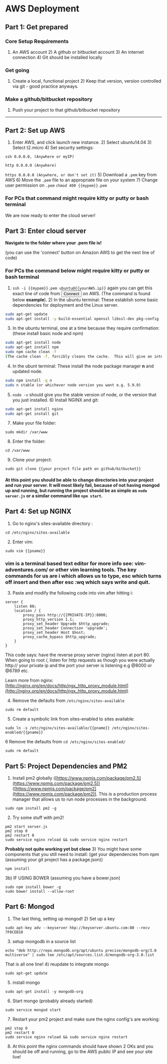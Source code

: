 # AWS Deployment
## Part 1: Get prepared
### Core Setup Requirements
1) An AWS account 2) A github or bitbucket account 3) An internet connection 4) Git should be installed locally

### Get going
1) Create a local, functional project 2) Keep that version, version controlled via git - good practice anyways.

### Make a github/bitbucket repository
1) Push your project to that github/bitbucket repository

--------------------------------------------------------------------------------

## Part 2: Set up AWS
1) Enter AWS, and click launch new instance. 2) Select ubuntu14.04 3) Select t2.micro 4) Set security settings:

  `ssh 0.0.0.0, (Anywhere or myIP)`

  `http 0.0.0.0 (Anywhere)`

  `https 0.0.0.0 (Anywhere, or don't set it)` 5) Download a `.pem` key from AWS 6) Move the `.pem` file to an appropriate file on your system 7) Change user permission on `.pem` `chmod 400 {{mypem}}.pem`

### For PCs that command might require kitty or putty or bash terminal
We are now ready to enter the cloud server!

## Part 3: Enter cloud server
**Navigate to the folder where your .pem file is!**

(you can use the 'connect' button on Amazon AWS to get the next line of code)

### For PCs the command below might require kitty or putty or bash terminal
1) `ssh -i {{mypem}}.pem ubuntu@{{yourAWS.ip}}` again you can get this exact line of code from <button> Connect </button> on AWS. (The command is found below **example**). 2) In the ubuntu terminal: These establish some basic dependencies for deployment and the Linux server.

```bash
sudo apt-get update
sudo apt-get install -y build-essential openssl libssl-dev pkg-config
```

3) In the ubuntu terminal, one at a time because they require confirmation: (these install basic node and npm)

```bash
sudo apt-get install node
sudo apt-get install npm
sudo npm cache clean -f
(The cache clean -f, forcibly cleans the cache.  This will give an interesting comment:))
```

4) In the ubunt terminal:  These install the node package manager **n** and updated node.

```bash
sudo npm install -g n
sudo n stable (or whichever node version you want e.g. 5.9.0)
```

5) `node -v` should give you the stable version of node, or the version that you just installed. 6) Install NGINX and git:

```bash
sudo apt-get install nginx
sudo apt-get install git
```

7) Make your file folder:

```
sudo mkdir /var/www
```

8) Enter the folder:

```
cd /var/www
```

9) Clone your project:

```
sudo git clone {{your project file path on github/bitbucket}}
```

#### At this point you should be able to change directories into your project and run your server.  It will most likely fail, because of not having mongod up and running, but running the project should be as simple as `node server.js` or a similar command like `npm start`.
## Part 4: Set up NGINX
1) Go to nginx's sites-available directory  :

```
cd /etc/nginx/sites-available
```

2) Enter vim:

```
sudo vim {{pname}}
```

### vim is a terminal based text editor for more info see: vim-adventures.com/ or other vim learning tools.  The key commands for us are **i** which allows us to type, **esc** which turns off insert and then after **esc** **:wq** which says write and quit.
3) Paste and modify the following code into vim after hitting i:

```
server {
    listen 80;
    location / {
        proxy_pass http://{{PRIVATE-IP}}:8000;
        proxy_http_version 1.1;
        proxy_set_header Upgrade $http_upgrade;
        proxy_set_header Connection 'upgrade';
        proxy_set_header Host $host;
        proxy_cache_bypass $http_upgrade;
    }
}
```

This code says: have the reverse proxy server (nginx) listen at port 80.  When going to root /, listen for http requests as though you were actually http:// your private ip and the port your server is listening e.g @8000 or @6789 etc.

Learn more from nginx: [http://nginx.org/en/docs/http/ngx_http_proxy_module.html](http://nginx.org/en/docs/http/ngx_http_proxy_module.html)

4) Remove the defaults from `/etc/nginx/sites-available`

```
sudo rm default
```

5) Create a symbolic link from sites-enabled to sites available:

```
sudo ln -s /etc/nginx/sites-available/{{pname}} /etc/nginx/sites-enabled/{{pname}}
```

6 Remove the defaults from `cd /etc/nginx/sites-enabled/`

```
sudo rm default
```

## Part 5: Project Dependencies and PM2
1) Install pm2 globally ([https://www.npmjs.com/package/pm2.5](https://www.npmjs.com/package/pm2.5)) ([https://www.npmjs.com/package/pm2](https://www.npmjs.com/package/pm2)).  This is a production process manager that allows us to run node processes in the background.

```
sudo npm install pm2 -g
```

2) Try some stuff with pm2!

```
pm2 start server.js
pm2 stop 0
pm2 restart 0
sudo service nginx reload && sudo service nginx restart
```

**Probably not quite working yet but close** 3) You might have some components that you still need to install: (get your dependencies from npm (assuming your git project has a package.json))

```
npm install
```

3b) IF USING BOWER (assuming you have a bower.json)

```
sudo npm install bower -g
sudo bower install --allow-root
```

## Part 6: Mongod
1) The last thing, setting up mongod! 2) Set up a key

```
sudo apt-key adv --keyserver hkp://keyserver.ubuntu.com:80 --recv 7F0CEB10
```

3) setup mongodb in a source list

```
echo "deb http://repo.mongodb.org/apt/ubuntu precise/mongodb-org/3.0 multiverse" | sudo tee /etc/apt/sources.list.d/mongodb-org-3.0.list
```

That is all one line! 4) reupdate to integrate mongo

```
sudo apt-get update
```

5) install mongo

```
sudo apt-get install -y mongodb-org
```

6) Start mongo (probably already started)

```
sudo service mongod start
```

7) Restart your pm2 project and make sure the nginx config's are working:

```
pm2 stop 0
pm2 restart 0
sudo service nginx reload && sudo service nginx restart
```

8) At this point the nginx commands should have shown 2 OKs and you should be off and running, go to the AWS public IP and see your site live!
